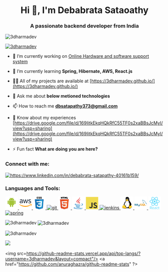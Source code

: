 <h1 align="center">Hi 👋, I'm Debabrata Sataoathy</h1>
<h3 align="center">A passionate backend developer from India</h3>

<p align="left"> <img src="https://komarev.com/ghpvc/?username=3dharmadev&label=Profile%20views&color=0e75b6&style=flat" alt="3dharmadev" /> </p>

<p align="left"> <a href="https://github.com/ryo-ma/github-profile-trophy"><img src="https://github-profile-trophy.vercel.app/?username=3dharmadev" alt="3dharmadev" /></a> </p>

- 🔭 I’m currently working on [Online Hardware and software support system](https://github.com/3dharmadev/narrow-shape-2645)

- 🌱 I’m currently learning **Spring, Hibernate, AWS, React.js**

- 👨‍💻 All of my projects are available at [https://3dharmadev.github.io/](https://3dharmadev.github.io/)

- 💬 Ask me about **below metioned technologies**

- 📫 How to reach me **dbsatapathy373@gmail.com**

- 📄 Know about my experiences [https://drive.google.com/file/d/169IitkEkqHQkRfC55TF0s2xaBBsJcMyI/view?usp=sharing](https://drive.google.com/file/d/169IitkEkqHQkRfC55TF0s2xaBBsJcMyI/view?usp=sharing)

- ⚡ Fun fact **What are doing you are here?**

<h3 align="left">Connect with me:</h3>
<p align="left">
<a href="https://linkedin.com/in/https://www.linkedin.com/in/debabrata-satapathy-40161b159/" target="blank"><img align="center" src="https://raw.githubusercontent.com/rahuldkjain/github-profile-readme-generator/master/src/images/icons/Social/linked-in-alt.svg" alt="https://www.linkedin.com/in/debabrata-satapathy-40161b159/" height="30" width="40" /></a>
</p>

<h3 align="left">Languages and Tools:</h3>
<p align="left"> <a href="https://developer.android.com" target="_blank" rel="noreferrer"> <img src="https://raw.githubusercontent.com/devicons/devicon/master/icons/android/android-original-wordmark.svg" alt="android" width="40" height="40"/> </a> <a href="https://aws.amazon.com" target="_blank" rel="noreferrer"> <img src="https://raw.githubusercontent.com/devicons/devicon/master/icons/amazonwebservices/amazonwebservices-original-wordmark.svg" alt="aws" width="40" height="40"/> </a> <a href="https://www.w3schools.com/css/" target="_blank" rel="noreferrer"> <img src="https://raw.githubusercontent.com/devicons/devicon/master/icons/css3/css3-original-wordmark.svg" alt="css3" width="40" height="40"/> </a> <a href="https://git-scm.com/" target="_blank" rel="noreferrer"> <img src="https://www.vectorlogo.zone/logos/git-scm/git-scm-icon.svg" alt="git" width="40" height="40"/> </a> <a href="https://www.w3.org/html/" target="_blank" rel="noreferrer"> <img src="https://raw.githubusercontent.com/devicons/devicon/master/icons/html5/html5-original-wordmark.svg" alt="html5" width="40" height="40"/> </a> <a href="https://www.java.com" target="_blank" rel="noreferrer"> <img src="https://raw.githubusercontent.com/devicons/devicon/master/icons/java/java-original.svg" alt="java" width="40" height="40"/> </a> <a href="https://developer.mozilla.org/en-US/docs/Web/JavaScript" target="_blank" rel="noreferrer"> <img src="https://raw.githubusercontent.com/devicons/devicon/master/icons/javascript/javascript-original.svg" alt="javascript" width="40" height="40"/> </a> <a href="https://www.jenkins.io" target="_blank" rel="noreferrer"> <img src="https://www.vectorlogo.zone/logos/jenkins/jenkins-icon.svg" alt="jenkins" width="40" height="40"/> </a> <a href="https://www.linux.org/" target="_blank" rel="noreferrer"> <img src="https://raw.githubusercontent.com/devicons/devicon/master/icons/linux/linux-original.svg" alt="linux" width="40" height="40"/> </a> <a href="https://www.mysql.com/" target="_blank" rel="noreferrer"> <img src="https://raw.githubusercontent.com/devicons/devicon/master/icons/mysql/mysql-original-wordmark.svg" alt="mysql" width="40" height="40"/> </a> <a href="https://reactjs.org/" target="_blank" rel="noreferrer"> <img src="https://raw.githubusercontent.com/devicons/devicon/master/icons/react/react-original-wordmark.svg" alt="react" width="40" height="40"/> </a> <a href="https://spring.io/" target="_blank" rel="noreferrer"> <img src="https://www.vectorlogo.zone/logos/springio/springio-icon.svg" alt="spring" width="40" height="40"/> </a> </p>



<p><img align="left" src="https://github-readme-stats.vercel.app/api/top-langs?username=3dharmadev&show_icons=true&locale=en&layout=compact" alt="3dharmadev" /></p>

<p>&nbsp;<img align="center" src="https://github-readme-stats.vercel.app/api?username=3dharmadev&show_icons=true&locale=en" alt="3dharmadev" /></p>

<p><img align="center" src="https://github-readme-streak-stats.herokuapp.com/?user=3dharmadev&" alt="3dharmadev" /></p>

      
<img src="https://github-readme-stats.vercel.app/api/top-langs/?username=3dharmadev&theme=tokyonight">


<img src=https://github-readme-stats.vercel.app/api/top-langs/?username=3dharmadev&layout=compact"/>
                                                                                                <a  href="https://github.com/anuraghazra/github-readme-stats" ?>


